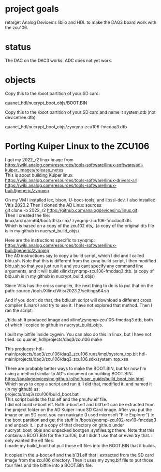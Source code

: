 # project goals
retarget Analog Devices's libiio and HDL to make the DAQ3 board work with the zcu106.

# status
The DAC on the DAC3 works.  ADC does not yet work.

# objects

Copy this to the  /boot partition of your SD card:

quanet_hdl/nucrypt_boot_objs/BOOT.BIN


Copy this to the /boot partition of your SD card and name it system.dtb (not devicetree.dtb)

quanet_hdl/nucrypt_boot_objs/zynqmp-zcu106-fmcdaq3.dtb




# Porting Kuiper Linux to the ZCU106

I got my 2022_r2 linux image from  
https://wiki.analog.com/resources/tools-software/linux-software/adi-kuiper_images/release_notes  
This is about building Kuiper linux:  
https://wiki.analog.com/resources/tools-software/linux-drivers-all  
https://wiki.analog.com/resources/tools-software/linux-build/generic/zynqmp  

On my VM I installed lex, bison, U-boot-tools, and  libssl-dev.
I also installed Vitis 2023.2
Then I cloned the AD Linux sources:  
git clone -b 2022_r2  https://github.com/analogdevicesinc/linux.git  
Then I created the file:  
linux/arch/arm64/boot/dts/xilinx/
zynqmp-zcu106-fmcdaq3.dts  
Which is based on a copy of the zcu102 dts,.  (a copy of the original dts file is in my github in nucrypt_build_objs)

Here are the instructions specific to zynqmp:  
https://wiki.analog.com/resources/tools-software/linux-build/generic/zynqmp  
The AD instructions say to copy a build script, which I did and I called bldu.sh.  Note that this is different from the zynq build script, I then modified bldu.sh so that you just run it and you cant specify any command line arguments, and it will build xilinx\zynqmp-zcu106-fmcdaq3.dtb. (a copy of bldu.sh is in my github in nucrypt_build_objs)

Since Vitis has the cross compiler, the next thing to do is to put that on the path:
source /tools/Xilinx/Vitis/2023.2/settings64.sh

And if you don't do that, the bdlu.sh script will download a different cross compiler (Linaro) and try to use it.  I have not explored that method.  Then I ran the script:

./bldu.sh
It produced Image and  xilinx\zynqmp-zcu106-fmcdaq3.dtb, both of which I copied to github in  nucrypt_build_objs.

I built my bitfile inside cygwin.  You can also do this in linux, but I have not tried.
cd quanet_hdl/projects/daq3/zcu106
make

This produces:
hdl-main/projects/daq3/zcu106/daq3_zcu106.runs/impl/system_top.bit
hdl-main/projects/daq3/zcu106/daq3_zcu106.sdk/system_top.xsa

There are probably better ways to make the BOOT.BIN, but for now I'm using a method similar to AD's document on building BOOT.BIN:  
https://analogdevicesinc.github.io/hdl/user_guide/build_boot_bin.html  
Which says to copy a script and run it.  I did that, modified it, and named it (in my github) as:  
projects/daq3/zcu106/build_boot.bat  
This script builds the fsbl.elf and the pmufw.elf file.  
I did not build u-boot.elf.  Both u-boot.elf and bl31.elf can be extracted from the project folder on the AD Kuiper linux SD Card image.  After you put the image on an SD card, you can navigate (I used microsoft "File Explorer") to the boot partition and get the stuff in /boot/zynqmp-zcu102-rev10-fmcdaq3 and unpack it.  I put a copy of that directory on github under nucrypt_boot_objs and unpacked bootgen_sysfiles.tgz there.  Note that this contains a BOOT.BIN for the zcu106, but I didn't use that or even try that.  I only wanted the elf files.  
I made my build_boot.bat pull those elf files into the BOOT.BIN that it builds.  

 It copies in the u-boot.elf and the b131.elf that I extracted from the SD card image from the zcu106 directory.  Then it uses my zynq.bif file to put those four files and the bitfile into a BOOT.BIN file.



